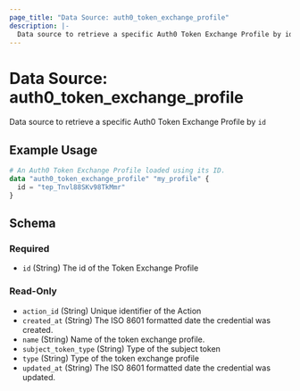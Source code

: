 ```yaml
---
page_title: "Data Source: auth0_token_exchange_profile"
description: |-
  Data source to retrieve a specific Auth0 Token Exchange Profile by id
---
```


# Data Source: auth0_token_exchange_profile

Data source to retrieve a specific Auth0 Token Exchange Profile by `id`

## Example Usage

```terraform
# An Auth0 Token Exchange Profile loaded using its ID.
data "auth0_token_exchange_profile" "my_profile" {
  id = "tep_Tnvl88SKv98TkMmr"
}
```

<!-- schema generated by tfplugindocs -->
## Schema

### Required

- `id` (String) The id of the Token Exchange Profile

### Read-Only

- `action_id` (String) Unique identifier of the Action
- `created_at` (String) The ISO 8601 formatted date the credential was created.
- `name` (String) Name of the token exchange profile.
- `subject_token_type` (String) Type of the subject token
- `type` (String) Type of the token exchange profile
- `updated_at` (String) The ISO 8601 formatted date the credential was updated.


